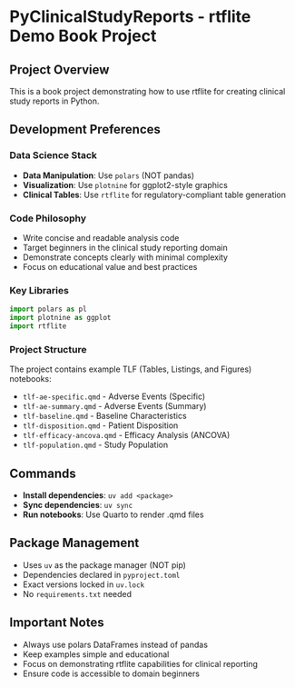 # PyClinicalStudyReports - rtflite Demo Book Project

## Project Overview
This is a book project demonstrating how to use rtflite for creating clinical study reports in Python.

## Development Preferences

### Data Science Stack
- **Data Manipulation**: Use `polars` (NOT pandas)
- **Visualization**: Use `plotnine` for ggplot2-style graphics
- **Clinical Tables**: Use `rtflite` for regulatory-compliant table generation

### Code Philosophy
- Write concise and readable analysis code
- Target beginners in the clinical study reporting domain
- Demonstrate concepts clearly with minimal complexity
- Focus on educational value and best practices

### Key Libraries
```python
import polars as pl
import plotnine as ggplot
import rtflite
```

### Project Structure
The project contains example TLF (Tables, Listings, and Figures) notebooks:
- `tlf-ae-specific.qmd` - Adverse Events (Specific)
- `tlf-ae-summary.qmd` - Adverse Events (Summary)
- `tlf-baseline.qmd` - Baseline Characteristics
- `tlf-disposition.qmd` - Patient Disposition
- `tlf-efficacy-ancova.qmd` - Efficacy Analysis (ANCOVA)
- `tlf-population.qmd` - Study Population

## Commands
- **Install dependencies**: `uv add <package>`
- **Sync dependencies**: `uv sync`
- **Run notebooks**: Use Quarto to render .qmd files

## Package Management
- Uses `uv` as the package manager (NOT pip)
- Dependencies declared in `pyproject.toml`
- Exact versions locked in `uv.lock`
- No `requirements.txt` needed

## Important Notes
- Always use polars DataFrames instead of pandas
- Keep examples simple and educational
- Focus on demonstrating rtflite capabilities for clinical reporting
- Ensure code is accessible to domain beginners